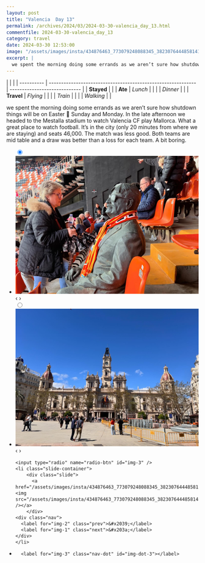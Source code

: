 ```yaml
---
layout: post
title: "Valencia  Day 13"
permalink: /archives/2024/03/2024-03-30-valencia_day_13.html
commentfile: 2024-03-30-valencia_day_13
category: travel
date: 2024-03-30 12:53:00
image: "/assets/images/insta/434876463_773079248088345_3823076444858141760_n_18330541531139237.jpg"
excerpt: |
  we spent the morning doing some errands as we aren’t sure how shutdown things will be on Easter 🐣 Sunday and Monday. In the late afternoon we headed to the Mestalla stadium to watch Valencia CF play Mallorca. What a great place to watch football. It’s in the city (only 20 minutes from where we are staying) and seats 46,000. The match was less good. Both teams are mid table and a draw was better than a loss for each team. A bit boring.
---
```


|            |                                                              |
| ---------- | ------------------------------------------------------------ | ----------------------------- |
| **Stayed** |  |
| **Ate**    | _Lunch_                                                      |          |
|            | _Dinner_                                                     |          |
| **Travel** | _Flying_                                                     |          |
|            | _Train_                                                      |          |
|            | _Walking_                                                    |          |


we spent the morning doing some errands as we aren’t sure how shutdown things will be on Easter 🐣 Sunday and Monday. In the late afternoon we headed to the Mestalla stadium to watch Valencia CF play Mallorca. What a great place to watch football. It’s in the city (only 20 minutes from where we are staying) and seats 46,000. The match was less good. Both teams are mid table and a draw was better than a loss for each team. A bit boring.


<ul class="slides">
    <input type="radio" name="radio-btn" id="img-1" checked="checked" />
    <li class="slide-container">
        <div class="slide">
          <a href="/assets/images/insta/434856223_2085843495106935_350227326874955968_n_18113670661335322.jpg"><img src="/assets/images/insta/434856223_2085843495106935_350227326874955968_n_18113670661335322.jpg" /></a>
        </div>
    <div class="nav">
      <label for="img-3" class="prev">&#x2039;</label>
      <label for="img-2" class="next">&#x203a;</label>
    </div>
    </li>
        <input type="radio" name="radio-btn" id="img-2"  />
    <li class="slide-container">
        <div class="slide">
          <a href="/assets/images/insta/434864307_385918787756765_3584767657296660274_n_17994824582561934.jpg"><img src="/assets/images/insta/434864307_385918787756765_3584767657296660274_n_17994824582561934.jpg" /></a>
        </div>
    <div class="nav">
      <label for="img-1" class="prev">&#x2039;</label>
      <label for="img-3" class="next">&#x203a;</label>
    </div>
    </li>
    
    <input type="radio" name="radio-btn" id="img-3" />
    <li class="slide-container">
        <div class="slide">
          <a href="/assets/images/insta/434876463_773079248088345_3823076444858141760_n_18330541531139237.jpg"><img src="/assets/images/insta/434876463_773079248088345_3823076444858141760_n_18330541531139237.jpg" /></a>
        </div>
    <div class="nav">
      <label for="img-2" class="prev">&#x2039;</label>
      <label for="img-1" class="next">&#x203a;</label>
    </div>
    </li>
			
<li class="nav-dots">
      <label for="img-1" class="nav-dot" id="img-dot-1"></label>
      <label for="img-2" class="nav-dot" id="img-dot-2"></label>

      <label for="img-3" class="nav-dot" id="img-dot-3"></label>

</li>
</ul>        
             

		